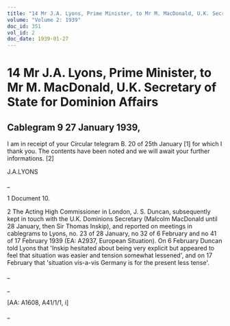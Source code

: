 ```yaml
---
title: "14 Mr J.A. Lyons, Prime Minister, to Mr M. MacDonald, U.K. Secretary of State for Dominion Affairs"
volume: "Volume 2: 1939"
doc_id: 351
vol_id: 2
doc_date: 1939-01-27
---
```


# 14 Mr J.A. Lyons, Prime Minister, to Mr M. MacDonald, U.K. Secretary of State for Dominion Affairs

## Cablegram 9 27 January 1939,

I am in receipt of your Circular telegram B. 20 of 25th January [1] for which I thank you. The contents have been noted and we will await your further informations. [2]

J.A.LYONS

_

1 Document 10.

2 The Acting High Commissioner in London, J. S. Duncan, subsequently kept in touch with the U.K. Dominions Secretary (Malcolm MacDonald until 28 January, then Sir Thomas Inskip), and reported on meetings in cablegrams to Lyons, no. 23 of 28 January, no 32 of 6 February and no 41 of 17 February 1939 (EA: A2937, European Situation). On 6 February Duncan told Lyons that 'Inskip hesitated about being very explicit but appeared to feel that situation was easier and tension somewhat lessened', and on 17 February that 'situation vis-a-vis Germany is for the present less tense'.

_

_

[AA: A1608, A41/1/1, i]

_
